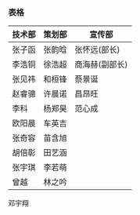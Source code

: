 ### 表格

技术部 | 策划部 | 宣传部
------ | ------ | ----
张子函 |张韵晗|张怀远(部长)
李浩铜 |徐浩超|商海赫(副部长)
张见祎 |和桓锋|蔡景诞
赵睿骢 | 许晨诺|昌昂旺
李科|杨郑昊|范心成
欧阳晨|车英吉
张奇容|苗含旭
胡倍彰|田艺涵
张宇琪|李若萌
曾越|林之吟
邓宇翔

















